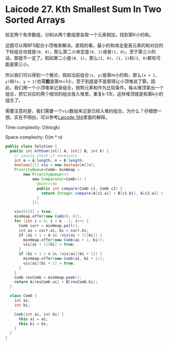 # Laicode 27. Kth Smallest Sum In Two Sorted Arrays

给定两个有序数组，分别从两个数组里各取一个元素相加，找到第K小的和。

这题可以用BFS配合小顶堆来解决。直观的看，最小的和肯定是首元素的和对应的下标组合也就是`(0, 0)`，那么第二小肯定是`(0, 1)`或者`(1, 0)`。至于第三小的话，那就不一定了。假如第二小是`(0, 1)`，那么`(1, 0)`、`(1, 1)`和`(2, 0)`都有可能是第三小。

所以我们可以得到一个推论，假如当前组合`(x, y)`是第m小的和，那么`(x + 1, y)`和`(x, y + 1)`也**可能**是第m+1小，至于到底是不是那得让小顶堆说了算。因此，我们用一个小顶堆来记录组合，按照元素和作为比较条件。每从堆顶拿出一个组合，把它对应的两个相邻的组合放入堆里。重复k-1次，这样堆顶就是和第k小的组合了。

需要注意的是，我们需要一个`vis`数组来记录已经入堆的组合。为什么？仔细想一想。实在不明白，可以参考[Laicode 194](laicode-194-Kth-Closest-Point-To-000.md)里面的解释。

Time complexity: O(klogk)

Space complexity: O(m * n)

```java
public class Solution {
  public int kthSum(int[] A, int[] B, int k) {
    // sanity check if necessary
    int m = A.length, n = B.length;
    boolean[][] vis = new boolean[m][n];
    PriorityQueue<Comb> minHeap =
        new PriorityQueue<>(
            new Comparator<Comb>() {
              @Override
              public int compare(Comb c1, Comb c2) {
                return Integer.compare(A[c1.ai] + B[c1.bi], A[c2.ai] + B[c2.bi]);
              }
            });

    vis[0][0] = true;
    minHeap.offer(new Comb(0, 0));
    for (int i = 0; i < k - 1; i++) {
      Comb curr = minHeap.poll();
      int ai = curr.ai, bi = curr.bi;
      if (ai + 1 < m && !vis[ai + 1][bi]) {
        minHeap.offer(new Comb(ai + 1, bi));
        vis[ai + 1][bi] = true;
      }
      if (bi + 1 < n && !vis[ai][bi + 1]) {
        minHeap.offer(new Comb(ai, bi + 1));
        vis[ai][bi + 1] = true;
      }
    }
    Comb resComb = minHeap.peek();
    return A[resComb.ai] + B[resComb.bi];
  }

  class Comb {
    int ai;
    int bi;

    Comb(int ai, int bi) {
      this.ai = ai;
      this.bi = bi;
    }
  }
}
```